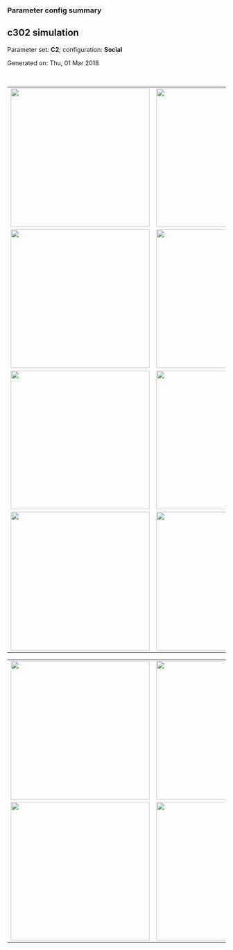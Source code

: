 ### Parameter config summary 
<h2>c302 simulation</h2>
<p>Parameter set: <b>C2</b>; configuration: <b>Social</b></p>
<p>Generated on: Thu, 01 Mar 2018</p><br/>
<table>

<tr>
  <td><a href="images/neurons_C2_Social.png"><img alt=" " src="images/neurons_C2_Social.png" height="320"/></a></td>
  <td><a href="images/traces_neuron_Social_C2.png"><img alt=" " src="images/traces_neuron_Social_C2.png" height="320"/></a></td>
</tr>

<tr>
  <td><a href="images/neuron_activity_C2_Social.png"><img alt=" " src="images/neuron_activity_C2_Social.png" height="320"/></a></td>
  <td><a href="images/traces_neuron_activity_Social_C2.png"><img alt=" " src="images/traces_neuron_activity_Social_C2.png" height="320"/></a></td>
</tr>

<tr>
  <td><a href="images/muscles_C2_Social.png"><img alt=" " src="images/muscles_C2_Social.png" height="320"/></a></td>
  <td><a href="images/traces_muscles_Social_C2.png"><img alt=" " src="images/traces_muscles_Social_C2.png" height="320"/></a></td>
</tr>

<tr>
  <td><a href="images/muscle_activity_C2_Social.png"><img alt=" " src="images/muscle_activity_C2_Social.png" height="320"/></a></td>
  <td><a href="images/traces_muscles_activity_Social_C2.png"><img alt=" " src="images/traces_muscles_activity_Social_C2.png" height="320"/></a></td>
</tr>
</table>
<table>

<tr><td><a href="images/c302_C2_Social_exc_to_neurons.png"><img alt=" " src="images/c302_C2_Social_exc_to_neurons.png" height="320"/></a></td>

  <td><a href="images/c302_C2_Social_inh_to_neurons.png"><img alt=" " src="images/c302_C2_Social_inh_to_neurons.png" height="320"/></a></td>

  <td><a href="images/c302_C2_Social_elec_neurons_neurons.png"><img alt=" " src="images/c302_C2_Social_elec_neurons_neurons.png" height="320"/></a></td></tr>

<tr><td><a href="images/c302_C2_Social_exc_to_muscles.png"><img alt=" " src="images/c302_C2_Social_exc_to_muscles.png" height="320"/></a></td>

  <td><a href="images/c302_C2_Social_inh_to_muscles.png"><img alt=" " src="images/c302_C2_Social_inh_to_muscles.png" height="320"/></a></td></tr>
</table>
